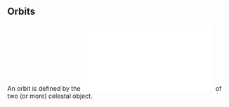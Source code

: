 ## Orbits

An orbit is defined by the ![barycenter](./barycenter.md) of two (or more) celestal object.

